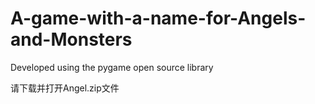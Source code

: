 # A-game-with-a-name-for-Angels-and-Monsters
Developed using the pygame open source library

请下载并打开Angel.zip文件
